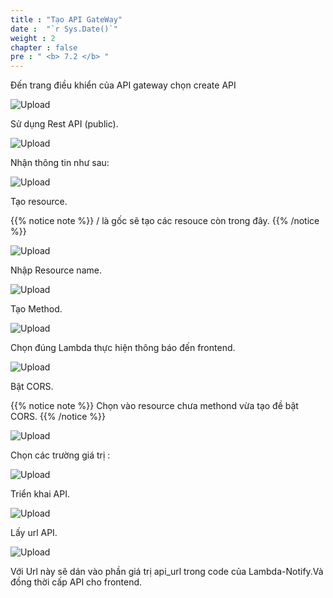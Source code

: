 ```yaml
---
title : "Tạo API GateWay"
date :  "`r Sys.Date()`" 
weight : 2
chapter : false
pre : " <b> 7.2 </b> "
---
```



Đến trang điều khiển của API gateway chọn create API

![Upload](/images/7.notify/n.png)

Sử dụng Rest API (public).

![Upload](/images/7.notify/n1.png)

Nhận thông tin như sau:

![Upload](/images/7.notify/n2.png)

Tạo resource.

{{% notice note %}}
/  là gốc sẽ tạo các resouce còn trong đây.
{{% /notice %}}

![Upload](/images/7.notify/n3.png)

Nhập Resource name.

![Upload](/images/7.notify/n4.png)

Tạo Method.

![Upload](/images/7.notify/n5.png)

Chọn đúng Lambda thực hiện thông báo đến frontend.

![Upload](/images/7.notify/n6.png)

Bật CORS.

{{% notice note %}}
Chọn vào resource chưa methond vừa tạo đề bật CORS.
{{% /notice %}}

![Upload](/images/7.notify/n7.png)

Chọn các trường giá trị :

![Upload](/images/7.notify/n8.png)

Triển khai API.

![Upload](/images/7.notify/n9.png)

Lấy url API.

![Upload](/images/7.notify/n10.png)

Với Url này sẽ dán vào phần giá trị api_url trong code của Lambda-Notify.Và đồng thời cấp  API cho frontend.